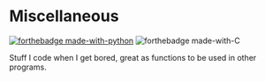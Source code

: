 # Miscellaneous

[![forthebadge made-with-python](http://ForTheBadge.com/images/badges/made-with-python.svg)](https://www.python.org/)
![forthebadge made-with-C](https://forthebadge.com/images/badges/made-with-c.svg)

Stuff I code when I get bored, great as functions to be used in other programs.

